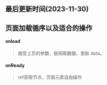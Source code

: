 ## 最后更新时间(2023-11-30)

## 页面加载循序以及适合的操作

#### onload

> 接受上页的参数，联网取数据，更新 data。


#### onReady

> ref获取节点，页面元素自由操作
